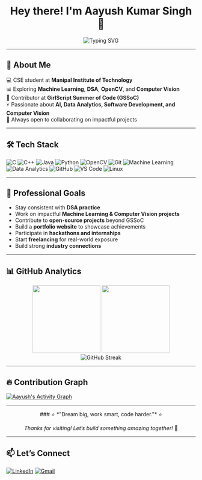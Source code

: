 <div align="center">
<h1>Hey there! I'm <b>Aayush Kumar Singh</b> 🚀</h1>
<img src="https://readme-typing-svg.herokuapp.com?font=Fira+Code&pause=500&color=36BCF7&center=true&vCenter=true&width=500&lines=Machine+Learning+Enthusiast;Open+Source+Contributor;Problem+Solver;Aspiring+Software+Engineer;Computer+Vision+Enthusiast" alt="Typing SVG" />
</div>

---

## 🧠 About Me
💻 CSE student at **Manipal Institute of Technology**  
📊 Exploring **Machine Learning**, **DSA**, **OpenCV**, and **Computer Vision**  
🌱 Contributor at **GirlScript Summer of Code (GSSoC)**  
⚡ Passionate about **AI, Data Analytics, Software Development, and Computer Vision**  
🤝 Always open to collaborating on impactful projects  

---

## 🛠 Tech Stack
![C](https://img.shields.io/badge/C-A8B9CC?style=for-the-badge&logo=c&logoColor=white) 
![C++](https://img.shields.io/badge/C++-00599C?style=for-the-badge&logo=c%2B%2B&logoColor=white) 
![Java](https://img.shields.io/badge/Java-007396?style=for-the-badge&logo=java&logoColor=white) 
![Python](https://img.shields.io/badge/Python-3776AB?style=for-the-badge&logo=python&logoColor=white) 
![OpenCV](https://img.shields.io/badge/OpenCV-5C3EE8?style=for-the-badge&logo=opencv&logoColor=white)
![Git](https://img.shields.io/badge/Git-F05032?style=for-the-badge&logo=git&logoColor=white) 
![Machine Learning](https://img.shields.io/badge/Machine%20Learning-FF6F00?style=for-the-badge&logo=tensorflow&logoColor=white) 
![Data Analytics](https://img.shields.io/badge/Data%20Analytics-005571?style=for-the-badge&logo=powerbi&logoColor=white) 
![GitHub](https://img.shields.io/badge/GitHub-181717?style=for-the-badge&logo=github&logoColor=white) 
![VS Code](https://img.shields.io/badge/VS%20Code-007ACC?style=for-the-badge&logo=visualstudiocode&logoColor=white) 
![Linux](https://img.shields.io/badge/Linux-FCC624?style=for-the-badge&logo=linux&logoColor=black)  

---

## 🎯 Professional Goals
- Stay consistent with **DSA practice**  
- Work on impactful **Machine Learning & Computer Vision projects**  
- Contribute to **open-source projects** beyond GSSoC  
- Build a **portfolio website** to showcase achievements  
- Participate in **hackathons and internships**  
- Start **freelancing** for real-world exposure  
- Build strong **industry connections**  

---

## 📊 GitHub Analytics
<div align="center"> 
<img height="180em" src="https://github-readme-stats.vercel.app/api?username=aayushcoder-ui&show_icons=true&theme=tokyonight&include_all_commits=true&count_private=true"/> 
<img height="180em" src="https://github-readme-stats.vercel.app/api/top-langs/?username=aayushcoder-ui&layout=compact&langs_count=8&theme=tokyonight"/> 
</div>

<div align="center"> 
<img src="https://streak-stats.demolab.com/?user=aayushcoder-ui&theme=tokyonight" alt="GitHub Streak" /> 
</div>

---

## 🔥 Contribution Graph
<a href="https://github.com/aayushcoder-ui/github-readme-activity-graph"> 
<img alt="Aayush's Activity Graph" src="https://github-readme-activity-graph.vercel.app/graph?username=aayushcoder-ui&bg_color=0d1117&color=36BCF7&line=36BCF7&point=FFFFFF&area=true&hide_border=true"/> 
</a>

---

<div align="center"> 
### ⭐ *"Dream big, work smart, code harder."* ⭐  

*Thanks for visiting! Let’s build something amazing together!* 🚀 
</div>

---

## 📫 Let’s Connect
[![LinkedIn](https://img.shields.io/badge/LinkedIn-blue?style=flat&logo=linkedin&logoColor=white)](https://www.linkedin.com/in/aayush-kr-singh) 
[![Gmail](https://img.shields.io/badge/Gmail-D14836?style=flat&logo=gmail&logoColor=white)](mailto:aayush35664@gmail.com)
